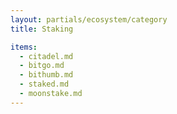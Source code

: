 ```yaml
---
layout: partials/ecosystem/category
title: Staking

items:
  - citadel.md
  - bitgo.md
  - bithumb.md
  - staked.md
  - moonstake.md
---
```

